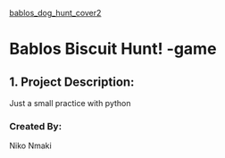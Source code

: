 
[bablos_dog_hunt_cover2](https://github.com/user-attachments/assets/5d8da75d-55e6-4665-8e48-c7dd2287ec67)


# Bablos Biscuit Hunt! -game

## 1. Project Description:


Just a small practice with python


### Created By:

Niko Nmaki

